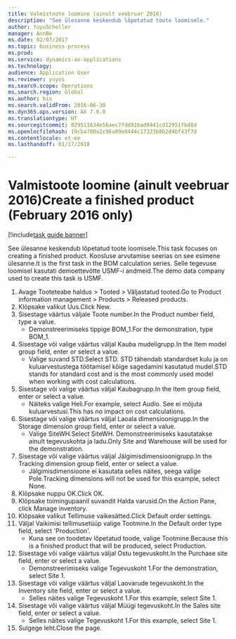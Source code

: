 ```yaml
--- 
title: Valmistoote loomine (ainult veebruar 2016)
description: "See ülesanne keskendub lõpetatud toote loomisele."
author: YuyuScheller
manager: AnnBe
ms.date: 02/07/2017
ms.topic: business-process
ms.prod: 
ms.service: dynamics-ax-applications
ms.technology: 
audience: Application User
ms.reviewer: yuyus
ms.search.scope: Operations
ms.search.region: Global
ms.author: bis
ms.search.validFrom: 2016-06-30
ms.dyn365.ops.version: AX 7.0.0
ms.translationtype: HT
ms.sourcegitcommit: 029511634e56aec7fdd91bad9441cd12951fbd8d
ms.openlocfilehash: 19cba700a2c96a09e0444c17323b8b2d4bf43f7d
ms.contentlocale: et-ee
ms.lasthandoff: 01/17/2018

---
```

# <a name="create-a-finished-product-february-2016-only"></a><span data-ttu-id="abd5e-103">Valmistoote loomine (ainult veebruar 2016)</span><span class="sxs-lookup"><span data-stu-id="abd5e-103">Create a finished product (February 2016 only)</span></span>

[!include[task guide banner](../../includes/task-guide-banner.md)]

<span data-ttu-id="abd5e-104">See ülesanne keskendub lõpetatud toote loomisele.</span><span class="sxs-lookup"><span data-stu-id="abd5e-104">This task focuses on creating a finished product.</span></span> <span data-ttu-id="abd5e-105">Koosluse arvutamise seerias on see esimene ülesanne.</span><span class="sxs-lookup"><span data-stu-id="abd5e-105">It is the first task in the BOM calculation series.</span></span> <span data-ttu-id="abd5e-106">Selle tegevuse loomisel kasutati demoettevõtte USMF-i andmeid.</span><span class="sxs-lookup"><span data-stu-id="abd5e-106">The demo data company used to create this task is USMF.</span></span>

1. <span data-ttu-id="abd5e-107">Avage Tooteteabe haldus > Tooted > Väljastatud tooted.</span><span class="sxs-lookup"><span data-stu-id="abd5e-107">Go to Product information management > Products > Released products.</span></span>
2. <span data-ttu-id="abd5e-108">Klõpsake valikut Uus.</span><span class="sxs-lookup"><span data-stu-id="abd5e-108">Click New.</span></span>
3. <span data-ttu-id="abd5e-109">Sisestage väärtus väljale Toote number.</span><span class="sxs-lookup"><span data-stu-id="abd5e-109">In the Product number field, type a value.</span></span>
    * <span data-ttu-id="abd5e-110">Demonstreerimiseks tippige BOM_1.</span><span class="sxs-lookup"><span data-stu-id="abd5e-110">For the demonstration, type BOM_1.</span></span>  
4. <span data-ttu-id="abd5e-111">Sisestage või valige väärtus väljal Kauba mudeligrupp.</span><span class="sxs-lookup"><span data-stu-id="abd5e-111">In the Item model group field, enter or select a value.</span></span>
    * <span data-ttu-id="abd5e-112">Valige suvand STD.</span><span class="sxs-lookup"><span data-stu-id="abd5e-112">Select STD.</span></span> <span data-ttu-id="abd5e-113">STD tähendab standardset kulu ja on kuluarvestustega töötamisel kõige sagedamini kasutatud mudel.</span><span class="sxs-lookup"><span data-stu-id="abd5e-113">STD stands for standard cost and is the most commonly used model when working with cost calculations.</span></span>  
5. <span data-ttu-id="abd5e-114">Sisestage või valige väärtus väljal Kaubagrupp.</span><span class="sxs-lookup"><span data-stu-id="abd5e-114">In the Item group field, enter or select a value.</span></span>
    * <span data-ttu-id="abd5e-115">Näiteks valige Heli.</span><span class="sxs-lookup"><span data-stu-id="abd5e-115">For example, select Audio.</span></span> <span data-ttu-id="abd5e-116">See ei mõjuta kuluarvestusi.</span><span class="sxs-lookup"><span data-stu-id="abd5e-116">This has no impact on cost calculations.</span></span>  
6. <span data-ttu-id="abd5e-117">Sisestage või valige väärtus väljal Laoala dimensioonigrupp.</span><span class="sxs-lookup"><span data-stu-id="abd5e-117">In the Storage dimension group field, enter or select a value.</span></span>
    * <span data-ttu-id="abd5e-118">Valige SiteWH.</span><span class="sxs-lookup"><span data-stu-id="abd5e-118">Select SiteWH.</span></span> <span data-ttu-id="abd5e-119">Demonstreerimiseks kasutatakse ainult tegevuskohta ja ladu.</span><span class="sxs-lookup"><span data-stu-id="abd5e-119">Only Site and Warehouse will be used for the demonstration.</span></span>  
7. <span data-ttu-id="abd5e-120">Sisestage või valige väärtus väljal Jälgimisdimensioonigrupp.</span><span class="sxs-lookup"><span data-stu-id="abd5e-120">In the Tracking dimension group field, enter or select a value.</span></span>
    * <span data-ttu-id="abd5e-121">Jälgimisdimensioone ei kasutata selles näites, seega valige Pole.</span><span class="sxs-lookup"><span data-stu-id="abd5e-121">Tracking dimensions will not be used for this example, select None.</span></span>  
8. <span data-ttu-id="abd5e-122">Klõpsake nuppu OK.</span><span class="sxs-lookup"><span data-stu-id="abd5e-122">Click OK.</span></span>
9. <span data-ttu-id="abd5e-123">Klõpsake toimingupaanil suvandit Halda varusid.</span><span class="sxs-lookup"><span data-stu-id="abd5e-123">On the Action Pane, click Manage inventory.</span></span>
10. <span data-ttu-id="abd5e-124">Klõpsake valikut Tellimuse vaikesätted.</span><span class="sxs-lookup"><span data-stu-id="abd5e-124">Click Default order settings.</span></span>
11. <span data-ttu-id="abd5e-125">Väljal Vaikimisi tellimusetüüp valige Tootmine.</span><span class="sxs-lookup"><span data-stu-id="abd5e-125">In the Default order type field, select 'Production'.</span></span>
    * <span data-ttu-id="abd5e-126">Kuna see on toodetav lõpetatud toode, valige Tootmine.</span><span class="sxs-lookup"><span data-stu-id="abd5e-126">Because this is a finished product that will be produced, select Production.</span></span>  
12. <span data-ttu-id="abd5e-127">Sisestage või valige väärtus väljal Ostu tegevuskoht.</span><span class="sxs-lookup"><span data-stu-id="abd5e-127">In the Purchase site field, enter or select a value.</span></span>
    * <span data-ttu-id="abd5e-128">Demonstreerimiseks valige Tegevuskoht 1.</span><span class="sxs-lookup"><span data-stu-id="abd5e-128">For the demonstration, select Site 1.</span></span>  
13. <span data-ttu-id="abd5e-129">Sisestage või valige väärtus väljal Laovarude tegevuskoht.</span><span class="sxs-lookup"><span data-stu-id="abd5e-129">In the Inventory site field, enter or select a value.</span></span>
    * <span data-ttu-id="abd5e-130">Selles näites valige Tegevuskoht 1.</span><span class="sxs-lookup"><span data-stu-id="abd5e-130">For this example, select Site 1.</span></span>  
14. <span data-ttu-id="abd5e-131">Sisestage või valige väärtus väljal Müügi tegevuskoht.</span><span class="sxs-lookup"><span data-stu-id="abd5e-131">In the Sales site field, enter or select a value.</span></span>
    * <span data-ttu-id="abd5e-132">Selles näites valige Tegevuskoht 1.</span><span class="sxs-lookup"><span data-stu-id="abd5e-132">For this example, select Site 1.</span></span>  
15. <span data-ttu-id="abd5e-133">Sulgege leht.</span><span class="sxs-lookup"><span data-stu-id="abd5e-133">Close the page.</span></span>


